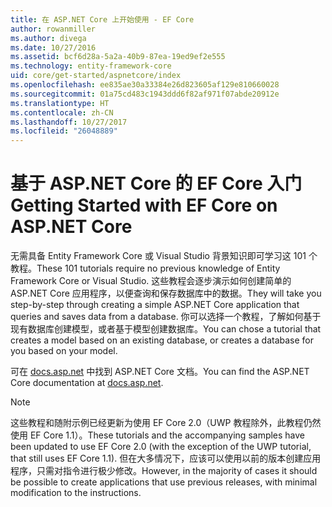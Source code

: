```yaml
---
title: 在 ASP.NET Core 上开始使用 - EF Core
author: rowanmiller
ms.author: divega
ms.date: 10/27/2016
ms.assetid: bcf6d28a-5a2a-40b9-87ea-19ed9ef2e555
ms.technology: entity-framework-core
uid: core/get-started/aspnetcore/index
ms.openlocfilehash: ee835ae30a33384e26d823605af129e810660028
ms.sourcegitcommit: 01a75cd483c1943ddd6f82af971f07abde20912e
ms.translationtype: HT
ms.contentlocale: zh-CN
ms.lasthandoff: 10/27/2017
ms.locfileid: "26048889"
---
```

# <a name="getting-started-with-ef-core-on-aspnet-core"></a><span data-ttu-id="e11ec-102">基于 ASP.NET Core 的 EF Core 入门</span><span class="sxs-lookup"><span data-stu-id="e11ec-102">Getting Started with EF Core on ASP.NET Core</span></span>

<span data-ttu-id="e11ec-103">无需具备 Entity Framework Core 或 Visual Studio 背景知识即可学习这 101 个教程。</span><span class="sxs-lookup"><span data-stu-id="e11ec-103">These 101 tutorials require no previous knowledge of Entity Framework Core or Visual Studio.</span></span> <span data-ttu-id="e11ec-104">这些教程会逐步演示如何创建简单的 ASP.NET Core 应用程序，以便查询和保存数据库中的数据。</span><span class="sxs-lookup"><span data-stu-id="e11ec-104">They will take you step-by-step through creating a simple ASP.NET Core application that queries and saves data from a database.</span></span> <span data-ttu-id="e11ec-105">你可以选择一个教程，了解如何基于现有数据库创建模型，或者基于模型创建数据库。</span><span class="sxs-lookup"><span data-stu-id="e11ec-105">You can chose a tutorial that creates a model based on an existing database, or creates a database for you based on your model.</span></span>

<span data-ttu-id="e11ec-106">可在 [docs.asp.net](https://docs.asp.net) 中找到 ASP.NET Core 文档。</span><span class="sxs-lookup"><span data-stu-id="e11ec-106">You can find the ASP.NET Core documentation at [docs.asp.net](https://docs.asp.net).</span></span>

> [!NOTE]  
> <span data-ttu-id="e11ec-107">这些教程和随附示例已经更新为使用 EF Core 2.0（UWP 教程除外，此教程仍然使用 EF Core 1.1）。</span><span class="sxs-lookup"><span data-stu-id="e11ec-107">These tutorials and the accompanying samples have been updated to use EF Core 2.0 (with the exception of the UWP tutorial, that still uses EF Core 1.1).</span></span> <span data-ttu-id="e11ec-108">但在大多情况下，应该可以使用以前的版本创建应用程序，只需对指令进行极少修改。</span><span class="sxs-lookup"><span data-stu-id="e11ec-108">However, in the majority of cases it should be possible to create applications that use previous releases, with minimal modification to the instructions.</span></span>

